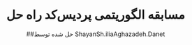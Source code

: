 <h1 align="center">
</h2> 

<div align="center">
<h1 align="center">
مسابقه الگوریتمی پردیس‌کد راه حل

</h2> 

<div align="center">
##حل شده توسط ShayanSh.iliaAghazadeh.Danet


</div>


